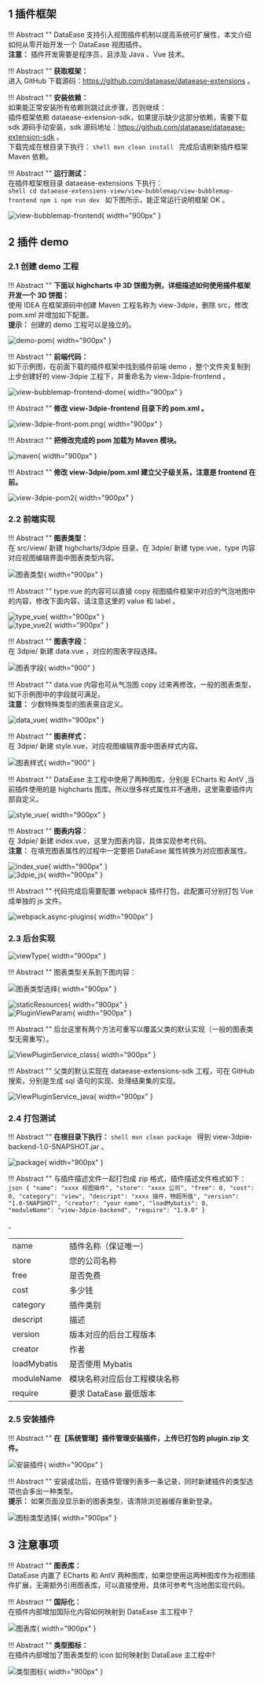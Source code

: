 ## 1 插件框架

!!! Abstract ""
    DataEase 支持引入视图插件机制以提高系统可扩展性，本文介绍如何从零开始开发一个 DataEase 视图插件。  
    **注意：** 插件开发需要是程序员，且涉及 Java 、Vue 技术。

!!! Abstract ""
    **获取框架：**  
    进入 GitHub 下载源码：https://github.com/dataease/dataease-extensions 。

!!! Abstract ""
    **安装依赖：**  
    如果能正常安装所有依赖则跳过此步骤，否则继续：  
    插件框架依赖 dataease-extension-sdk，如果提示缺少这部分依赖，需要下载 sdk 源码手动安装，sdk 源码地址：https://github.com/dataease/dataease-extension-sdk 。  
    下载完成在根目录下执行：
    ```shell
    mvn clean install
    ```
    完成后请刷新插件框架 Maven 依赖。

!!! Abstract ""
    **运行测试：**  
    在插件框架根目录 dataease-extensions 下执行：  
    ```shell
    cd dataease-extensions-view/view-bubblemap/view-bubblemap-frontend
    npm i
    npm run dev
    ```
    如下图所示，能正常运行说明框架 OK 。

![view-bubblemap-frontend](../img/dev_manual/view-bubblemap-frontend.png){ width="900px" }

## 2 插件 demo

### 2.1 创建 demo 工程

!!! Abstract ""
    **下面以 highcharts 中 3D 饼图为例，详细描述如何使用插件框架开发一个 3D 饼图：**  
    使用 IDEA 在框架源码中创建 Maven 工程名称为 view-3dpie，删除 src，修改 pom.xml 并增加如下配置。  
    **提示：** 创建的 demo 工程可以是独立的。

![demo-pom](../img/dev_manual/demo-pom.png){ width="900px" }

!!! Abstract ""
    **前端代码：**  
    如下示例图，在前面下载的插件框架中找到插件前端 demo ，整个文件夹复制到上步创建好的 view-3dpie 工程下，并重命名为 view-3dpie-frontend 。

![view-bubblemap-frontend-dome](../img/dev_manual/view-bubblemap-frontend-dome.png){ width="900px" }

!!! Abstract ""
    **修改 view-3dpie-frontend 目录下的 pom.xml 。**

![view-3dpie-front-pom.png](../img/dev_manual/view-3dpie-front-pom.png){ width="900px" }

!!! Abstract ""
    **把修改完成的 pom 加载为 Maven 模块。**

![maven](../img/dev_manual/maven.png){ width="900px" }

!!! Abstract ""
    **修改 view-3dpie/pom.xml 建立父子级关系，注意是 frontend 在前。**

![view-3dpie-pom2](../img/dev_manual/view-3dpie-pom2.png){ width="900px" }

### 2.2 前端实现

!!! Abstract ""
    **图表类型：**  
    在 src/view/ 新建 highcharts/3dpie 目录，在 3dpie/ 新建 type.vue，type 内容对应视图编辑界面中图表类型内容。

![图表类型](../img/dev_manual/图表类型.png){ width="900px" }

!!! Abstract ""
    type.vue 的内容可以直接 copy 视图插件框架中对应的气泡地图中的内容，修改下面内容，请注意这里的 value 和 label 。

![type_vue](../img/dev_manual/type_vue.png){ width="900px" }  
![type_vue2](../img/dev_manual/type_vue2.png){ width="900px" }

!!! Abstract ""
    **图表字段：**  
    在 3dpie/ 新建 data.vue ，对应的图表字段选择。

![图表字段](../img/dev_manual/图表字段.png){ width="900" }

!!! Abstract ""
    data.vue 内容也可从气泡图 copy 过来再修改，一般的图表类型，如下示例图中的字段就可满足。  
    **注意：** 少数特殊类型的图表需自定义。

![data_vue](../img/dev_manual/data_vue.png){ width="900px" }

!!! Abstract ""
    **图表样式：**  
    在 3dpie/ 新建 style.vue，对应视图编辑界面中图表样式内容。

![图表样式](../img/dev_manual/图表样式.png){ width="900" }

!!! Abstract ""
    DataEase 主工程中使用了两种图库，分别是 ECharts 和 AntV ,当前插件使用的是 highcharts 图库。所以很多样式属性并不通用，这里需要插件内部自定义。

![style_vue](../img/dev_manual/style_vue.png){ width="900px" }

!!! Abstract ""
    **图表内容：**  
    在 3dpie/ 新建 index.vue，这里为图表内容，具体实现参考代码。  
    **注意：** 在填充图表属性的过程中一定要把 DataEase 属性转换为对应图表属性。

![index_vue](../img/dev_manual/index_vue.png){ width="900px" }  
![3dpie_js](../img/dev_manual/3dpie_js.png){ width="900px" }

!!! Abstract ""
    代码完成后需要配置 webpack 插件打包，此配置可分别打包 Vue 成单独的 js 文件。

![webpack.async-plugins](../img/dev_manual/webpack.async-plugins.png){ width="900px" }

### 2.3 后台实现

![viewType](../img/dev_manual/viewType.png){ width="900px" }

!!! Abstract ""
    图表类型关系到下图内容：

![图表类型选择](../img/dev_manual/图表类型选择.png){ width="900px" }

![staticResources](../img/dev_manual/staticResources.png){ width="900px" }  
![PluginViewParam](../img/dev_manual/PluginViewParam.png){ width="900px" }


!!! Abstract ""
    后台这里有两个方法可重写以覆盖父类的默认实现（一般的图表类型无需重写）。

![ViewPluginService_class](../img/dev_manual/ViewPluginService_class.png){ width="900px" }

!!! Abstract ""
    父类的默认实现在 dataease-extensions-sdk 工程，可在 GitHub 搜索，分别是生成 sql 语句的实现、处理结果集的实现。

![ViewPluginService_java](../img/dev_manual/ViewPluginService_java.png){ width="900px" }

### 2.4 打包测试

!!! Abstract ""
    **在根目录下执行：**
    ```shell
    mvn clean package
    ```
    得到 view-3dpie-backend-1.0-SNAPSHOT.jar 。

![package](../img/dev_manual/package.png){ width="900px" }

!!! Abstract ""
    与插件描述文件一起打包成 zip 格式，插件描述文件格式如下：
    ```json
    {
        "name": "xxxx 视图插件",
        "store": "xxxx 公司",
        "free": 0,
        "cost": 0,
        "category": "view",
        "descript": "xxxx 插件，物超所值",
        "version": "1.0-SNAPSHOT",
        "creator": "your name",
        "loadMybatis": 0,
        "moduleName": "view-3dpie-backend",
        "require": "1.9.0"
    }
    ```

<table>
    <tr>
        <td>
            name
        <td>
            插件名称（保证唯一）
    </tr>
    <tr>
        <td>
            store
        <td>
            您的公司名称
    </tr>
    <tr>
        <td>
            free
        <td>
            是否免费
    </tr>
    <tr>
        <td>
            cost
        <td>
            多少钱
    </tr>
    <tr>
        <td>
            category
        <td>
            插件类别
    </tr>
、    <tr>
        <td>
            descript
        <td>
            描述
    </tr>
    <tr>
        <td>
            version
        <td>
            版本对应的后台工程版本
    </tr>
    <tr>
        <td>
            creator
        <td>
            作者
    </tr>
    <tr>
        <td>
            loadMybatis
        </td>
        <td>
            是否使用 Mybatis
        </td>
    </tr>
    <tr>
        <td>
            moduleName
        <td>
            模块名称对应后台工程模块名称
    </tr>
    <tr>
        <td>
            require
        <td>
            要求 DataEase 最低版本
    </tr>
</table>

### 2.5 安装插件

!!! Abstract ""
    **在【系统管理】插件管理安装插件，上传已打包的 plugin.zip 文件。**

![安装插件](../img/dev_manual/安装插件.png){ width="900px" }

!!! Abstract ""
    安装成功后，在插件管理列表多一条记录，同时新建插件的类型选项也会多出一种类型。  
    **提示：** 如果页面没显示新的图表类型，请清除浏览器缓存重新登录。

![图标类型选择](../img/dev_manual/图表类型选择.png){ width="900px" }

## 3 注意事项

!!! Abstract ""
    **图表库：**  
    DataEase 内置了 ECharts 和 AntV 两种图库，如果您使用这两种图库作为视图插件扩展，无需额外引用图表库，可以直接使用，具体可参考气泡地图实现代码。

!!! Abstract ""
    **国际化：**  
    在插件内部增加国际化内容如何映射到 DataEase 主工程中？

![图表库](../img/dev_manual/图表库.png){ width="900px" }

!!! Abstract ""
    **类型图标：**  
    在插件内部增加了图表类型的 icon 如何映射到 DataEase 主工程中?

![类型图标](../img/dev_manual/类型图标.png){ width="900px" }
